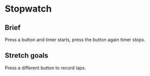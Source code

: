 # Stopwatch

## Brief
Press a button and timer starts, press the button again timer stops.

## Stretch goals
Press a different button to record laps.
